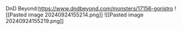 DnD Beyond:https://www.dndbeyond.com/monsters/17156-goristro
![[Pasted image 20240924155214.png]]
![[Pasted image 20240924155219.png]]